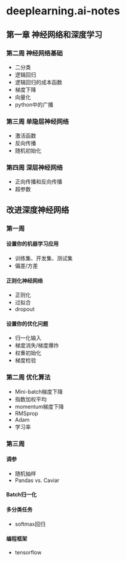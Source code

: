# deeplearning.ai-notes
## 第一章 神经网络和深度学习
### 第二周 神经网络基础
+ 二分类
+ 逻辑回归
+ 逻辑回归的成本函数
+ 梯度下降
+ 向量化
+ python中的广播
### 第三周 单隐层神经网络
+ 激活函数
+ 反向传播
+ 随机初始化
### 第四周 深层神经网络
+ 正向传播和反向传播
+ 超参数
## 改进深度神经网络
### 第一周
#### 设置你的机器学习应用
+ 训练集、开发集、测试集
+ 偏差/方差
#### 正则化神经网络
+ 正则化
+ 过拟合
+ dropout
#### 设置你的优化问题
+ 归一化输入
+ 梯度消失/梯度爆炸
+ 权重初始化
+ 梯度检验
### 第二周 优化算法
+ Mini-batch梯度下降
+ 指数加权平均
+ momentum梯度下降
+ RMSprop
+ Adam
+ 学习率
### 第三周 
#### 调参
+ 随机抽样
+ Pandas vs. Caviar
#### Batch归一化
#### 多分类任务
+ softmax回归
#### 编程框架
+ tensorflow
